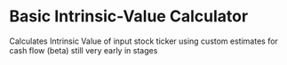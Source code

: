 # Basic Intrinsic-Value Calculator
Calculates Intrinsic Value of input stock ticker using custom estimates for cash flow
(beta) still very early in stages
